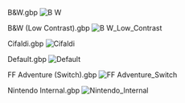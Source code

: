 B&W.gbp
![B W](https://user-images.githubusercontent.com/12631557/157563757-c8cdc8ad-e10e-455a-be7a-4047b8d0b31f.png)

B&W (Low Contrast).gbp
![B W_Low_Contrast](https://user-images.githubusercontent.com/12631557/157563774-93c6304a-c9df-41cf-8998-79fd2cd7247e.png)

Cifaldi.gbp
![Cifaldi](https://user-images.githubusercontent.com/12631557/157563799-6ab5dd9a-b369-46db-bec1-5193859792e8.png)

Default.gbp
![Default](https://user-images.githubusercontent.com/12631557/157563816-620bd916-94e6-4a19-b61a-ab390ead25f1.png)

FF Adventure (Switch).gbp
![FF Adventure_Switch](https://user-images.githubusercontent.com/12631557/157563825-01d6f948-88e3-4954-8f5b-e5c9e43c2d48.png)

Nintendo Internal.gbp
![Nintendo_Internal](https://user-images.githubusercontent.com/12631557/157563841-4f6ba571-df97-469d-ac36-150172ed9fcb.png)
